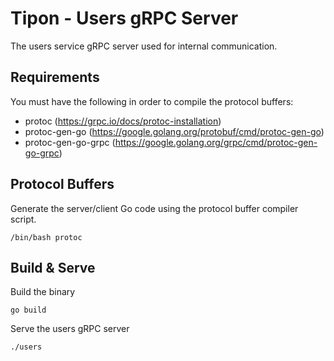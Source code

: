 # Tipon - Users gRPC Server
The users service gRPC server used for internal communication.

## Requirements
You must have the following in order to compile the protocol buffers:
- protoc (https://grpc.io/docs/protoc-installation)
- protoc-gen-go (https://google.golang.org/protobuf/cmd/protoc-gen-go)
- protoc-gen-go-grpc (https://google.golang.org/grpc/cmd/protoc-gen-go-grpc)

## Protocol Buffers
Generate the server/client Go code using the protocol buffer compiler script.
```
/bin/bash protoc
```

## Build & Serve
Build the binary
```
go build
```

Serve the users gRPC server
```
./users
```
